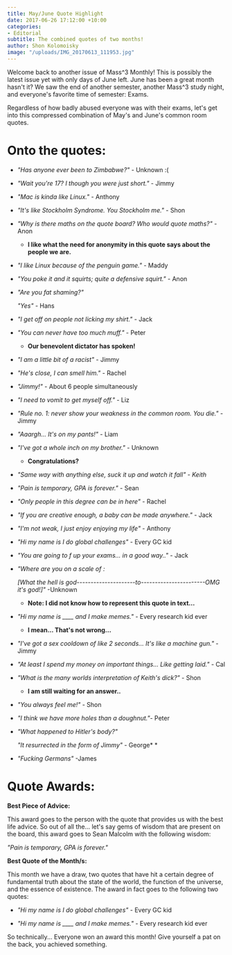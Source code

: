 ```yaml
---
title: May/June Quote Highlight
date: 2017-06-26 17:12:00 +10:00
categories:
- Editorial
subtitle: The combined quotes of two months!
author: Shon Kolomoisky
image: "/uploads/IMG_20170613_111953.jpg"
---
```


Welcome back to another issue of Mass^3 Monthly! This is possibly the latest issue yet with only days of June left. June has been a great month hasn't it? We saw the end of another semester, another Mass^3 study night, and everyone's favorite time of semester: Exams.

Regardless of how badly abused everyone was with their exams, let's get into this compressed combination of May's and June's common room quotes.

# Onto the quotes:

* *"Has anyone ever been to Zimbabwe?"* - Unknown :(

* *"Wait you're 17? I though you were just short."* - Jimmy

* *"Mac is kinda like Linux."* - Anthony

* *"It's like Stockholm Syndrome. You Stockholm me."* - Shon

* *"Why is there maths on the quote board? Who would quote maths?"* - Anon

  * **I like what the need for anonymity in this quote says about the people we are.**

* *"I like Linux because of the penguin game."* - Maddy

* *"You poke it and it squirts; quite a defensive squirt."* - Anon

* *"Are you fat shaming?"*

  *"Yes"* - Hans

* *"I get off on people not licking my shirt."* - Jack

* *"You can never have too much muff."* - Peter

  * **Our benevolent dictator has spoken!**

* *"I am a little bit of a racist"* - Jimmy

* *"He's close, I can smell him."* - Rachel

* *"Jimmy!"* - About 6 people simultaneously

* *"I need to vomit to get myself off."* - Liz

* *"Rule no. 1: never show your weakness in the common room. You die."* - Jimmy

* *"Aaargh... It's on my pants!"* - Liam

* *"I've got a whole inch on my brother."* - Unknown

  * **Congratulations?**

* *"Same way with anything else, suck it up and watch it fall" - Keith*

* *"Pain is temporary, GPA is forever."* - Sean

* *"Only people in this degree can be in here"* - Rachel

* *"If you are creative enough, a baby can be made anywhere."* - Jack

* *"I'm not weak, I just enjoy enjoying my life"* - Anthony

* *"Hi my name is I do global challenges"* - Every GC kid

* *"You are going to f up your exams... in a good way.."* - Jack

* *"Where are you on a scale of :*

  *\[What the hell is god---------------------to-----------------------OMG it's god!\]"*  -Unknown

  * **Note: I did not know how to represent this quote in text...**

* *"Hi my name is ____ and I make memes."* - Every research kid ever

  * **I mean... That's not wrong...**

* *"I've got a sex cooldown of like 2 seconds... It's like a machine gun."* - Jimmy

* *"At least I spend my money on important things... Like getting laid."* - Cal

* *"What is the many worlds interpretation of Keith's dick?"* - Shon

  * **I am still waiting for an answer..**

* *"You always feel me!"* - Shon

* *"I think we have more holes than a doughnut."*- Peter

* *"What happened to Hitler's body?"*

  *"It resurrected in the form of Jimmy"* - George\* \*

* *"Fucking Germans"* -James

# Quote Awards:

**Best Piece of Advice:**

This award goes to the person with the quote that provides us with the best life advice. So out of all the... let's say gems of wisdom that are present on the board, this award goes to Sean Malcolm with the following wisdom:

*"Pain is temporary, GPA is forever."*

**Best Quote of the Month/s:**

This month we have a draw, two quotes that have hit a certain degree of fundamental truth about the state of the world, the function of the universe, and the essence of existence. The award in fact goes to the following two quotes:

* *"Hi my name is I do global challenges"*  - Every GC kid

* *"Hi my name is ____ and I make memes."* - Every research kid ever

So technically... Everyone won an award this month! Give yourself a pat on the back, you achieved something.